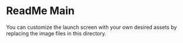 # ReadMe Main

You can customize the launch screen with your own desired assets by replacing the image files in this directory.
